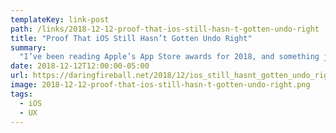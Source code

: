 ```yaml
---
templateKey: link-post
path: /links/2018-12-12-proof-that-ios-still-hasn-t-gotten-undo-right
title: "Proof That iOS Still Hasn’t Gotten Undo Right"
summary:
  "I’ve been reading Apple’s App Store awards for 2018, and something jumped out at me. Both the iPhone and Mac apps of the year are image editors: Procreate Pocket on iPhone, Pixelmator Pro on Mac. Both are excellent apps, well-deserving of these awards. "
date: 2018-12-12T12:00:00-05:00
url: https://daringfireball.net/2018/12/ios_still_hasnt_gotten_undo_right
image: 2018-12-12-proof-that-ios-still-hasn-t-gotten-undo-right.png
tags:
  - iOS
  - UX
---
```

